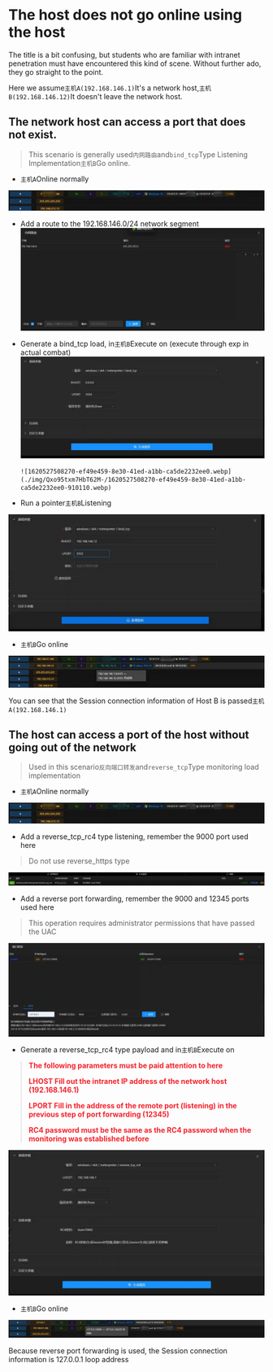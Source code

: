 # The host does not go online using the host

The title is a bit confusing, but students who are familiar with intranet penetration must have encountered this kind of scene. Without further ado, they go straight to the point.

Here we assume`主机A(192.168.146.1)`It's a network host,`主机B(192.168.146.12)`It doesn't leave the network host.



## The network host can access a port that does not exist.
> This scenario is generally used`内网路由`and`bind_tcp`Type Listening Implementation`主机B`Go online.
>

+ `主机A`Online normally

![1620527279034-d4d24311-ed48-4ad8-9655-21970e80d4b8.webp](./img/Qxo95txm7HbT62M-/1620527279034-d4d24311-ed48-4ad8-9655-21970e80d4b8-189809.webp)

+ Add a route to the 192.168.146.0/24 network segment![1620527331569-b35fe180-479d-4b27-9fb3-2a4522f20ca6.webp](./img/Qxo95txm7HbT62M-/1620527331569-b35fe180-479d-4b27-9fb3-2a4522f20ca6-104056.webp)
+ Generate a bind_tcp load, in`主机B`Execute on (execute through exp in actual combat)![1620527396776-8e1cc174-6374-4506-ac8b-a6f738ce1f92.webp](./img/Qxo95txm7HbT62M-/1620527396776-8e1cc174-6374-4506-ac8b-a6f738ce1f92-907635.webp)

      ![1620527508270-ef49e459-8e30-41ed-a1bb-ca5de2232ee0.webp](./img/Qxo95txm7HbT62M-/1620527508270-ef49e459-8e30-41ed-a1bb-ca5de2232ee0-910110.webp)

+ Run a pointer`主机B`Listening

![1620527604109-a75d4c3e-f05e-43af-83db-a4f7d21feeae.webp](./img/Qxo95txm7HbT62M-/1620527604109-a75d4c3e-f05e-43af-83db-a4f7d21feeae-674757.webp)

+ `主机B`Go online



![1620527666968-65498887-0b02-46cc-a12c-ab10921161fa.webp](./img/Qxo95txm7HbT62M-/1620527666968-65498887-0b02-46cc-a12c-ab10921161fa-763300.webp)

You can see that the Session connection information of Host B is passed`主机A(192.168.146.1)`



## The host can access a port of the host without going out of the network
> Used in this scenario`反向端口转发`and`reverse_tcp`Type monitoring load implementation
>

+ `主机A`Online normally

![1620527279034-d4d24311-ed48-4ad8-9655-21970e80d4b8.webp](./img/Qxo95txm7HbT62M-/1620527279034-d4d24311-ed48-4ad8-9655-21970e80d4b8-189809.webp)

+ Add a reverse_tcp_rc4 type listening, remember the 9000 port used here

> Do not use reverse_https type
>

![1620527875860-c6986982-a2e1-4bb8-a740-f43c4e480105.webp](./img/Qxo95txm7HbT62M-/1620527875860-c6986982-a2e1-4bb8-a740-f43c4e480105-533381.webp)

+ Add a reverse port forwarding, remember the 9000 and 12345 ports used here

> This operation requires administrator permissions that have passed the UAC
>

![1620527938382-4d8bb401-43e8-4b84-9e1f-d65482d44688.webp](./img/Qxo95txm7HbT62M-/1620527938382-4d8bb401-43e8-4b84-9e1f-d65482d44688-819051.webp)

+ Generate a reverse_tcp_rc4 type payload and in`主机B`Execute on

> **<font style="color:#F5222D;">The following parameters must be paid attention to here</font>**
>
> **<font style="color:#F5222D;">LHOST Fill out the intranet IP address of the network host (192.168.146.1)</font>**
>
> **<font style="color:#F5222D;">LPORT Fill in the address of the remote port (listening) in the previous step of port forwarding (12345)</font>**
>
> **<font style="color:#F5222D;">RC4 password must be the same as the RC4 password when the monitoring was established before</font>**
>

![1620528129192-23f3e760-c234-4176-afee-fca97b8228f3.webp](./img/Qxo95txm7HbT62M-/1620528129192-23f3e760-c234-4176-afee-fca97b8228f3-337653.webp)



+ `主机B`Go online

![1620528302667-d226184b-e5fd-419d-a586-308c403c36f1.webp](./img/Qxo95txm7HbT62M-/1620528302667-d226184b-e5fd-419d-a586-308c403c36f1-551193.webp)

Because reverse port forwarding is used, the Session connection information is 127.0.0.1 loop address

